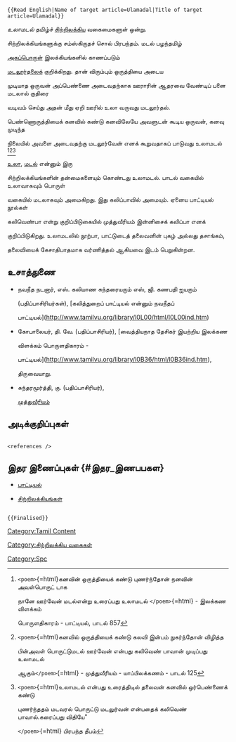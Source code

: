 ```{=mediawiki}
{{Read English|Name of target article=Ulamadal|Title of target article=Ulamadal}}
```
*உலாமடல்* தமிழ்ச் [சிற்றிலக்கிய](சிற்றிலக்கியங்கள் "wikilink") வகைமைகளுள் ஒன்று.
சிற்றிலக்கியங்களுக்கு சம்ஸ்கிருதச் சொல் பிரபந்தம். மடல் பழந்தமிழ்
[அகப்பொருள்](அகப்பொருள் "wikilink") இலக்கியங்களில் காணப்படும்
[மடலூர்தலைக்](மடலேறுதல் "wikilink") குறிக்கிறது. தான் விரும்பும் ஒருத்தியை அடைய
முடியாத ஒருவன் அப்பெண்ணை அடைவதற்காக ஊராரின் ஆதரவை வேண்டிப் பனை மடலால் குதிரை
வடிவம் செய்து அதன் மீது ஏறி ஊரில் உலா வருவது மடலூர்தல்.

பெண்ணொருத்தியைக் கனவில் கண்டு கனவிலேயே அவளுடன் கூடிய ஒருவன், கனவு முடிந்த
நிலையில் அவளை அடைவதற்கு மடலூர்வேன் எனக் கூறுவதாகப் பாடுவது உலாமடல் [^1][^2][^3]
[உலா](உலா_(இலக்கியம்) "wikilink"), [மடல்](வளமடல் "wikilink") என்னும் இரு
சிற்றிலக்கியங்களின் தன்மைகளையும் கொண்டது உலாமடல். பாடல் வகையில் உலாவாகவும் பொருள்
வகையில் மடலாகவும் அமைகிறது. இது கலிப்பாவில் அமையும். ஏனைய பாட்டியல் நூல்கள்
கலிவெண்பா என்று குறிப்பிடுகையில் முத்துவீரியம் இன்னிசைக் கலிப்பா எனக்
குறிப்பிடுகிறது. உலாமடலில் நூற்பா, பாட்டுடைத் தலைவனின் புகழ் அல்லது தசாங்கம்,
தலைவியைக் கேசாதிபாதமாக வர்ணித்தல் ஆகியவை இடம் பெறுகின்றன.

## உசாத்துணை

-   நவநீத நடனார், எஸ். கலியாண சுந்தரையரும் எஸ், ஜி. கணபதி ஐயரும்
    (பதிப்பாசிரியர்கள்), [கலித்துறைப் பாட்டியல் என்னும் நவநீதப்
    பாட்டியல்](http://www.tamilvu.org/library/l0L00/html/l0L00ind.htm)
-   கோபாலையர், தி. வே. (பதிப்பாசிரியர்), [வைத்தியநாத தேசிகர் இயற்றிய இலக்கண
    விளக்கம் பொருளதிகாரம் -
    பாட்டியல்](http://www.tamilvu.org/library/l0B36/html/l0B36ind.htm),
    திருவையாறு.
-   சுந்தரமூர்த்தி, கு. (பதிப்பாசிரியர்),
    [முத்துவீரியம்](http://www.tamilvu.org/library/l0I00/html/l0I00inx.htm)

## அடிக்குறிப்புகள்

```{=html}
<references />
```
## இதர இணைப்புகள் {#இதர_இணபபகள}

-   [பாட்டியல்](பாட்டியல் "wikilink")
-   [சிற்றிலக்கியங்கள்](சிற்றிலக்கியங்கள் "wikilink")

```{=mediawiki}
{{Finalised}}
```
[Category:Tamil Content](Category:Tamil_Content "wikilink")
[Category:சிற்றிலக்கிய வகைகள்](Category:சிற்றிலக்கிய_வகைகள் "wikilink")
[Category:Spc](Category:Spc "wikilink")

[^1]: `<poem>`{=html}கனவின் ஒருத்தியைக் கண்டு புணர்ந்தோன் நனவின் அவள்பொருட் டாக
    நானே ஊர்வேன் மடல்என்று உரைப்பது உலாமடல் `</poem>`{=html} - இலக்கண விளக்கம்
    பொருளதிகாரம் - பாட்டியல், பாடல் 857

[^2]: `<poem>`{=html}கனவில் ஒருத்தியைக் கண்டு கலவி இன்பம் நுகர்ந்தோன் விழித்த
    பின்அவள் பொருட்டுமடல் ஊர்வேன் என்பது கலிவெண் பாவான் முடிப்பது உலாமடல்
    ஆகும்`</poem>`{=html} - முத்துவீரியம் - யாப்பிலக்கணம் - பாடல் 125

[^3]: `<poem>`{=html}உலாமடல்‌ என்பது உரைத்திடில்‌ தலைவன்‌ கனவில்‌ ஒர்பெண்ணைக்‌ கண்டு
    புணர்ந்ததம்‌ மடவரல்‌ பொருட்டு மடலுர்வன்‌ என்பதைக்‌ கலிவெண்‌ பாவால்‌.கரைப்பது விதியே"
    `</poem>`{=html} பிரபந்த தீபம்
